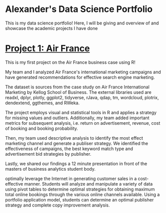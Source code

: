 # Alexander's Data Science Portfolio
This is my data science portfolio! Here, I will be giving and overview of and showcase the academic projects I have done


# [Project 1: Air France](https://github.com/Agorgin/Air-france-business-case)
This is my first project on the Air France business case using R!

My team and I analyzed Air France's international marketing campaigns and have generated recommendations for effective search engine marketing.




The dataset is sources from the case study on Air France International Marketing by Kellog School of Business. The external libraries used are readxl, dplyr, plotly, ggplot2, tidyverse, rJava, qdap, tm, wordcloud, plotrix, dendextend, ggthemes, and RWeka.

The project employs visual and statistical tools in R and applies a strategy for missing values and outliers. Additionally, my team added important metrics for subsequent analysis, i.e. return on advertisement, revenue, cost of booking and booking probability.

Then, my team used descriptive analysis to identify the most effect marketing channel and generate a publiser strategy. We identified the effectiveness of campaigns, the best keyword match type and advertisement bid strategies by publisher.

Lastly, we shared our findings a 12 minute presentation in front of the masters of business analytics student body.


optimally leverage the Internet in generating customer sales in a cost-effective manner. Students will analyze and manipulate a variety of data using pivot tables to determine optimal strategies for obtaining maximum total online bookings through the various online channels available. Using a portfolio application model, students can determine an optimal publisher strategy and complete copy improvement analysis. 

